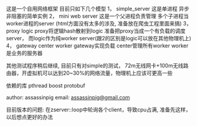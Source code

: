 这是一个自用网络框架
目前只如下几个模型
1， simple_server 这是单进程 异步 非阻塞的简单实例
2， mini web server 这是一个父进程负责管理 多个子进程当worker进程的server (html方面没有太多的涉及, 准备放在爬虫工程里面来搞)
3， proxy logic proxy将逻辑hash散射到logic 准备把proxy当成一个有负载的调度server， 而logic作为纯worker server(跟2的区别是logic可以放在其他物理机上) 
4， gateway center worker gateway实现负载 center管理所有worker worker是业务的服务器

其他测试程序稍后继续, 目前只有对simple的测试， 72m无线网卡+100m无线路由器，开虚拟机可以达到20~30%的网络流量，物理机上应该可更高一些


依赖的库
pthread
boost
protobuf

author: assassinpig
email: assassinpig@gmail.com

目前版本的问题:
在zserver::loop中轮询各个client，导致cpu占满, 准备先这样，以后想点更好的办法

